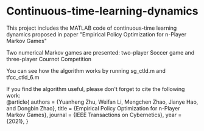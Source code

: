 # Continuous-time-learning-dynamics

This project includes the MATLAB code of continuous-time learning dynamics proposed in paper "Empirical Policy Optimization for n-Player Markov Games"

Two numerical Markov games are presented: two-player Soccer game and three-player Cournot Competition

You can see how the algorithm works by running sg_ctld.m and tfcc_ctld_6.m

If you find the algorithm useful, please don't forget to cite the following work: <br>
@article{
  authors = {Yuanheng Zhu, Weifan Li, Mengchen Zhao, Jianye Hao, and Dongbin Zhao}, 
  title = {Empirical Policy Optimization for n-Player Markov Games}, 
  journal = {IEEE Transactions on Cybernetics}, 
  year = {2021}, 
}

